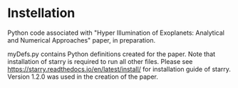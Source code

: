 # Instellation
Python code associated with "Hyper Illumination of Exoplanets: Analytical and Numerical Approaches" paper, in preparation.

myDefs.py contains Python definitions created for the paper. Note that installation of starry is required to run all other files. Please see https://starry.readthedocs.io/en/latest/install/ for installation guide of starry. Version 1.2.0 was used in the creation of the paper. 
